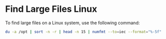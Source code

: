 # Find Large Files Linux

To find large files on a Linux system, use the following command:

``` sh
du -a /opt | sort -n -r | head -n 15 | numfmt --to=iec --format="%-5f"
```
